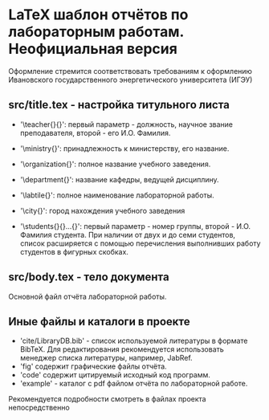 # LaTeX шаблон отчётов по лабораторным работам. Неофициальная версия

Оформление стремится соответствовать требованиям к оформлению Ивановского
государственного энергетического университета (ИГЭУ)

## src/title.tex - настройка титульного листа

- '\teacher{}{}': первый параметр - должность,
научное звание преподавателя, второй - его И.О. Фамилия.

- '\ministry{}': принадлежность к министерству, его название.

- '\organization{}': полное название учебного заведения.

- '\department{}': название кафедры, ведущей дисциплину.

- '\labtile{}': полное наименование лабораторной работы.

- '\city{}': город нахождения учебного заведения

- '\students{}{}...{}': первый параметр - номер группы, второй - И.О. Фамилия
студента. При наличии от двух и до семи студентов, список расширяется с помощью
перечисления выполнивших работу студентов в фигурных скобках.

## src/body.tex - тело документа

Основной файл отчёта лабораторной работы.

## Иные файлы и каталоги в проекте
- 'cite/LibraryDB.bib' - cписок используемой литературы в формате BibTeX. Для
   редактирования рекомендуется использовать менеджер списка литературы,
   например, JabRef.
- 'fig' содержит графические файлы отчёта.
- 'code' содержит цитируемый исходный код программ.
- 'example' - каталог с pdf файлом отчёта по лабораторной работе.

Рекомендуется подробности смотреть в файлах проекта непосредственно
